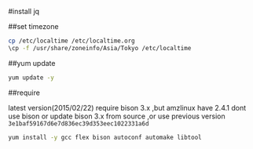 

#install jq

##set timezone
```bash
cp /etc/localtime /etc/localtime.org
\cp -f /usr/share/zoneinfo/Asia/Tokyo /etc/localtime
```

##yum update

```bash
yum update -y
```

##require

latest version(2015/02/22) require bison 3.x ,but amzlinux have 2.4.1
dont use bison or update bison 3.x from source ,or use previous version `3e1baf59167d6e7d836ec39d353eec1022331a6d`

```bash
yum install -y gcc flex bison autoconf automake libtool
```

